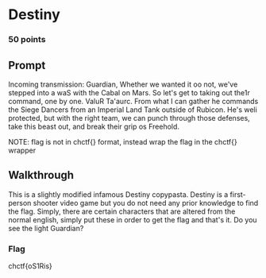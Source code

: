 # Destiny
### 50 points
## Prompt
Incoming transmission:
Guardian, Whether we wanted it oo not, we've stepped into a waS with the Cabal on Mars. So let's get to taking out the1r command, one by one. ValuR Ta'aurc. From what I can gather he commands the Siege Dancers from an Imperial Land Tank outside of Rubicon. He's weli protected, but with the right team, we can punch through those defenses, take this beast out, and break their grip os Freehold.

NOTE: flag is not in chctf{} format, instead wrap the flag in the chctf{} wrapper

## Walkthrough
This is a slightly modified infamous Destiny copypasta. Destiny is a first-person shooter video game but you do not need any prior knowledge to find the flag. 
Simply, there are certain characters that are altered from the normal english, simply put these in order to get the flag and that's it. Do you see the light Guardian?
### Flag
chctf{oS1Ris}
